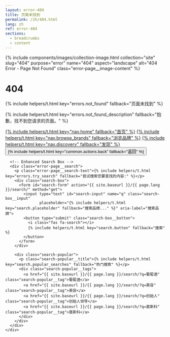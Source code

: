 ```yaml
---
layout: error-404
title: 页面未找到
permalink: /zh/404.html
lang: zh
ref: error-404
sections:
  - breadcrumbs
  - content
---
```


<div class="error-page">
      <div class="error-page__image">
        {% include components/images/collection-image.html
           collection="site"
           slug="404"
           purpose="error"
           name="404"
           aspect="landscape"
           alt="404 Error - Page Not Found"
           class="error-page__image-content" %}
      </div>
      <h1 class="error-page__title">404</h1>
      <p class="error-page__message">{% include helpers/t.html key="errors.not_found" fallback="页面未找到" %}</p>
      <p class="error-page__description">{% include helpers/t.html key="errors.not_found_description" fallback="抱歉，找不到您请求的页面。" %}</p>
      <div class="error-page__actions">
        <a href="/{{ page.lang }}/" class="btn btn--primary">{% include helpers/t.html key="nav.home" fallback="首页" %}</a>
        <a href="/{{ page.lang }}/brands/" class="btn btn--outline">{% include helpers/t.html key="nav.browse_brands" fallback="浏览品牌" %}</a>
        <a href="/{{ page.lang }}/discovery/" class="btn btn--outline">{% include helpers/t.html key="nav.discovery" fallback="发现" %}</a>
        <button onclick="history.back()" class="btn btn--text">{% include helpers/t.html key="common.actions.back" fallback="返回" %}</button>
      </div>

      <!-- Enhanced Search Box -->
      <div class="error-page__search">
        <p class="error-page__search-text">{% include helpers/t.html key="errors.try_search" fallback="尝试搜索您要查找的内容:" %}</p>
        <div class="search-box">
          <form id="search-form" action="{{ site.baseurl }}/{{ page.lang }}/search/" method="get">
            <input type="text" id="search-input" name="q" class="search-box__input"
                   placeholder="{% include helpers/t.html key="search.placeholder" fallback="搜索品牌..." %}" aria-label="搜索品牌">
            <button type="submit" class="search-box__button">
              <i class="fas fa-search"></i>
              {% include helpers/t.html key="search.button" fallback="搜索" %}
            </button>
          </form>
        </div>

        <div class="search-popular">
          <p class="search-popular__title">{% include helpers/t.html key="search.popular_searches" fallback="热门搜索" %}</p>
          <div class="search-popular__tags">
            <a href="{{ site.baseurl }}/{{ page.lang }}/search/?q=葡萄酒" class="search-popular__tag">葡萄酒</a>
            <a href="{{ site.baseurl }}/{{ page.lang }}/search/?q=美容" class="search-popular__tag">美容</a>
            <a href="{{ site.baseurl }}/{{ page.lang }}/search/?q=创始人" class="search-popular__tag">创始人领导</a>
            <a href="{{ site.baseurl }}/{{ page.lang }}/search/?q=莫斯科" class="search-popular__tag">莫斯科</a>
          </div>
        </div>
      </div>
    </div>
